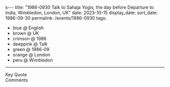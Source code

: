 s---
title: "1986-0930 Talk to Sahaja Yogis, the day before Departure to India, Wimbledon, London, UK"
date: 2023-10-15
display_date: 
sort_date: 1986-09-30
permalink: /events/1986-0930
tags:
  - blue @ English
  - brown @ UK
  - crimson @ 1986
  - deeppink @ Talk
  - green @ 1986-09
  - orange @ London
  - peru @ Wimbledon
---

<wave-list>
  <list-title color="green" width="75">Key Quote</list-title>
  <list-item color="BlanchedAlmond"  width="200"></list-item>
  <list-item color="Lavender"></list-item>
  <list-item color="BlanchedAlmond"></list-item>
</wave-list>

<br>

<wave-list>
  <list-title color="green" width="75">Comments</list-title>
  <list-item color="BlanchedAlmond"  width="200"></list-item>
  <list-item color="Lavender"></list-item>
  <list-item color="BlanchedAlmond"></list-item>
</wave-list>